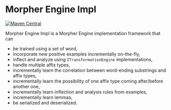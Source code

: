 # Morpher Engine Impl

[![Maven Central](https://img.shields.io/maven-central/v/com.github.szgabsz91/morpher-engine-impl)](https://central.sonatype.com/artifact/com.github.szgabsz91/morpher-engine-impl)

Morpher Engine Impl is a Morpher Engine implementation framework that can

* be trained using a set of word,
* incorporate new positive examples incrementally on-the-fly,
* inflect and analyze using `ITransformationEngine` implementations,
* handle multiple affix types,
* incrementally learn the correlation between word-ending substrings and affix types,
* incrementally learn the possibility of one affix type coming after/before another one,
* incrementally learn inflection and analysis rules from examples,
* incrementally learn lemmas,
* be serialized and deserialized.
